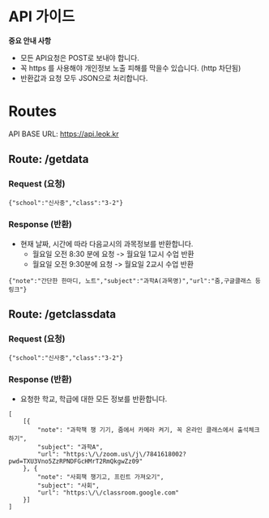 # API 가이드

**중요 안내 사항**
  - 모든 API요청은 POST로 보내야 합니다.
  - 꼭 https 를 사용해야 개인정보 노출 피해를 막을수 있습니다. (http 차단됨)
  - 반환값과 요청 모두 JSON으로 처리합니다.
  
# Routes
API BASE URL: https://api.leok.kr

## Route: /getdata
### Request (요청)
  ```
  {"school":"신사중","class":"3-2"} 
  ```

### Response (반환)
- 현재 날짜, 시간에 따라 다음교시의 과목정보를 반환합니다.
  - 월요일 오전 8:30 분에 요청 -> 월요일 1교시 수업 반환
  - 월요일 오전 9:30분에 요청 -> 월요일 2교시 수업 반환
``` 
{"note":"간단한 한마디, 노트","subject":"과학A(과목명)","url":"줌,구글클래스 등 링크"}
```

## Route: /getclassdata
### Request (요청)
  ```
  {"school":"신사중","class":"3-2"}
```
### Response (반환)
  - 요청한 학교, 학급에 대한 모든 정보를 반환합니다.
```
[
    [{
        "note": "과학책 챙 기기, 줌에서 카메라 켜기, 꼭 온라인 클래스에서 출석체크 하기",
        "subject": "과학A",
        "url": "https:\/\/zoom.us\/j\/7841618002?pwd=TXU3Vno5ZzRPNDFGcHMrT2RmQkgwZz09"
    }, {
        "note": "사회책 챙기고, 프린트 가져오기",
        "subject": "사회",
        "url": "https:\/\/classroom.google.com"
    }]
]
```
